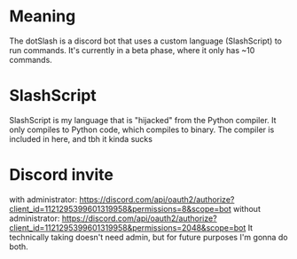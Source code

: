 # Meaning
The dotSlash is a discord bot that uses a custom language (SlashScript) to run commands. It's currently in a beta phase, where it only has ~10 commands. 

# SlashScript
SlashScript is my language that is "hijacked" from the Python compiler. It only compiles to Python code, which compiles to binary. The compiler is included in here, and tbh it kinda sucks

# Discord invite 
with administrator: https://discord.com/api/oauth2/authorize?client_id=1121295399601319958&permissions=8&scope=bot
without administrator: https://discord.com/api/oauth2/authorize?client_id=1121295399601319958&permissions=2048&scope=bot
It technically taking doesn't need admin, but for future purposes I'm gonna do both.
